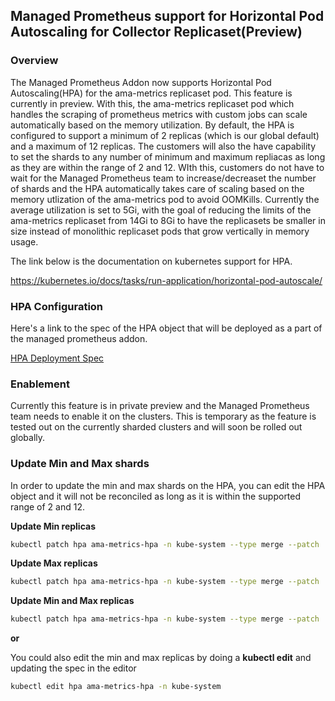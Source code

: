 ## Managed Prometheus support for Horizontal Pod Autoscaling for Collector Replicaset(Preview)


### Overview
The Managed Prometheus Addon now supports Horizontal Pod Autoscaling(HPA) for the ama-metrics replicaset pod. This feature is currently in preview.
With this, the ama-metrics replicaset pod which handles the scraping of prometheus metrics with custom jobs can scale automatically based on the memory utilization. By default, the HPA is configured to support a minimum of 2 replicas (which is our global default) and a maximum of 12 replicas. The customers will also the have capability to set the shards to any number of minimum and maximum repliacas as long as they are within the range of 2 and 12.
WIth this, customers do not have to wait for the Managed Prometheus team to increase/decreaset the number of shards and the HPA automatically takes care of scaling based on the memory utlization of the ama-metrics pod to avoid OOMKills.
Currently the average utilization is set to 5Gi, with the goal of reducing the limits of the ama-metrics replicaset from 14Gi to 8Gi to have the replicasets be smaller in size instead of monolithic replicaset pods that grow vertically in memory usage.

The link below is the documentation on kubernetes support for HPA.

https://kubernetes.io/docs/tasks/run-application/horizontal-pod-autoscale/

### HPA Configuration
Here's a link to the spec of the HPA object that will be deployed as a part of the managed prometheus addon.

[HPA Deployment Spec](../../otelcollector/deploy/addon-chart/azure-monitor-metrics-addon/templates/ama-metrics-collector-hpa.yaml)

### Enablement
Currently this feature is in private preview and the Managed Prometheus team needs to enable it on the clusters. This is temporary as the feature is tested out on the currently sharded clusters and will soon be rolled out globally.

### Update Min and Max shards
In order to update the min and max shards on the HPA, you can edit the HPA object and it will not be reconciled as long as it is within the supported range of 2 and 12.

**Update Min replicas**
```bash
kubectl patch hpa ama-metrics-hpa -n kube-system --type merge --patch '{"spec": {"minReplicas": 4}}'
```

**Update Max replicas**
```bash
kubectl patch hpa ama-metrics-hpa -n kube-system --type merge --patch '{"spec": {"maxReplicas": 10}}'
```

**Update Min and Max replicas**
```bash
kubectl patch hpa ama-metrics-hpa -n kube-system --type merge --patch '{"spec": {"minReplicas": 3, "maxReplicas": 10}}'
```

**or**

You could also edit the min and max replicas by doing a **kubectl edit** and updating the spec in the editor
```bash
kubectl edit hpa ama-metrics-hpa -n kube-system
```



